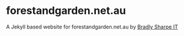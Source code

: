 # forestandgarden.net.au
A Jekyll based website for forestandgarden.net.au by [Bradly Sharpe IT](http://bradlysharpe.com.au)